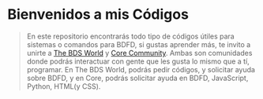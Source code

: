 # Bienvenidos a mis Códigos

> En este repositorio encontrarás todo tipo de códigos útiles para sistemas o comandos para BDFD, si gustas aprender más, te invito a unirte a [The BDS World](https://discord.gg/kKCyagCEA2) y [Core Community](https://discord.gg/CsqJMzDAAR). Ambas son comunidades donde podrás interactuar con gente que les gusta lo mismo que a tí, programar. En The BDS World, podrás pedir códigos, y solicitar ayuda sobre BDFD, y en Core, podrás solicitar ayuda en BDFD, JavaScript, Python, HTML(y CSS).
